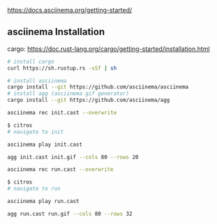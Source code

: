 https://docs.asciinema.org/getting-started/

## asciinema Installation
cargo:
https://doc.rust-lang.org/cargo/getting-started/installation.html

```bash
# install cargo
curl https://sh.rustup.rs -sSf | sh

# install asciinema
cargo install --git https://github.com/asciinema/asciinema
# install agg (asciinema gif generator)
cargo install --git https://github.com/asciinema/agg
```



```bash
asciinema rec init.cast --overwrite 

$ citros 
# navigate to init

asciinema play init.cast

agg init.cast init.gif --cols 80 --rows 20
```


```bash
asciinema rec run.cast --overwrite 

$ citros 
# navigate to run

asciinema play run.cast

agg run.cast run.gif --cols 80 --rows 32
```
